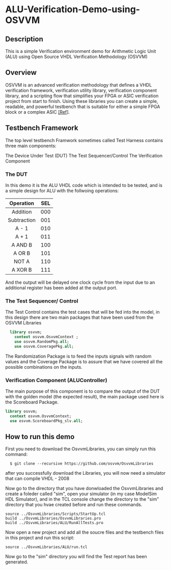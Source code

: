 # ALU-Verification-Demo-using-OSVVM

## Description
This is a simple Verification environment demo for Arithmetic Logic Unit (ALU) using Open Source VHDL Verification Methodology (OSVVM)

## Overview
OSVVM is an advanced verification methodology that defines a VHDL verification framework, verification utility library, verification component library, and a scripting flow that simplifies your FPGA or ASIC verification project from start to finish. Using these libraries you can create a simple, readable, and powerful testbench that is suitable for either a simple FPGA block or a complex ASIC [\[Ref](https://github.com/OSVVM)\].

## Testbench Framework
The top level testbench Framwork sometimes called Test Harness contains three main components:

 The Device Under Test (DUT) 
The Test Sequencer/Control
The Verification Component


### The DUT
In this demo it is the ALU VHDL code which is intended to be tested, and is a simple design for ALU with the follwoing operations:

| Operation   | SEL         |
| :----:      | :----:      |
| Addition    | 000         |
| Subtraction | 001         |
| A - 1       | 010         |
| A + 1       | 011         |
| A AND B     | 100         |
| A OR  B     | 101         |
| NOT A       | 110         |
| A XOR B     | 111         |

And the output will be delayed one clock cycle from the input due to an additional register has been added at the output port.

### The Test Sequencer/ Control
The Test Control contains the test cases that will be fed into the model, in this design there are two main packages that have been used from the OSVVM Libraries

```vhdl
  library osvvm;
    context osvvm.OsvvmContext ;
    use osvvm.RandomPkg.all;
    use osvvm.CoveragePkg.all;
```
The Randomization Package is to feed the inputs signals with random values and the Coverage Package is to assure that we have covered all the possible combinations on the inputs.

### Verification Component (ALUController)
The main purpose of this component is to compare the output of the DUT with the golden model (the expected result), the main package used here is the Scoreboard Package.

```vhdl
library osvvm;
  context osvvm.OsvvmContext;
  use osvvm.ScoreboardPkg_slv.all;
```

## How to run this demo
First you need to download the OsvvmLibraries, you can simply run this command:
```
  $ git clone --recursive https://github.com/osvvm/OsvvmLibraries
```
after you successfully download the Libraries, you will now need a simulator that can compile VHDL - 2008

Now go to the directory that you have donwloaded the OsvvmLibraries and create a foleder called "sim", open your simulator (in my case ModelSim HDL Simulator), and in the TCL console change the directory to the "sim" directory that you hvae created before and run these commands.
```
source ../OsvvmLibraries/Scripts/StartUp.tcl
build ../OsvvmLibraries/OsvvmLibraries.pro
build ../OsvvmLibraries/ALU/RunAllTests.pro
```

Now open a new project and add all the soucre files and the testbench files in this project and run this script:
```
source ../OsvvmLibraries/ALU/run.tcl
```

Now go to the "sim" directory you will find the Test report has been generated.



